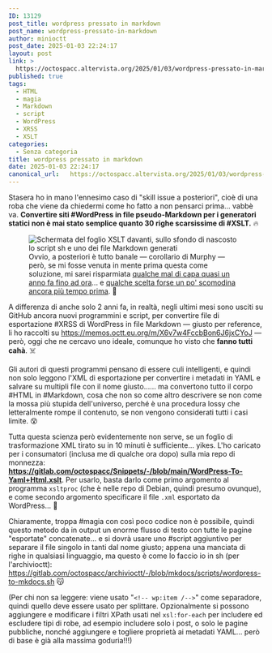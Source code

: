 ```yaml
---
ID: 13129
post_title: wordpress pressato in markdown
post_name: wordpress-pressato-in-markdown
author: minioctt
post_date: 2025-01-03 22:24:17
layout: post
link: >
  https://octospacc.altervista.org/2025/01/03/wordpress-pressato-in-markdown/
published: true
tags:
  - HTML
  - magia
  - Markdown
  - script
  - WordPress
  - XRSS
  - XSLT
categories:
  - Senza categoria
title: wordpress pressato in markdown
date: 2025-01-03 22:24:17
canonical_url:   https://octospacc.altervista.org/2025/01/03/wordpress-pressato-in-markdown/
---
```

<!-- wp:paragraph -->
<p>Stasera ho in mano l'ennesimo caso di "skill issue a posteriori", cioè di una roba che viene da chiedermi come ho fatto a non pensarci prima... vabbè va. <strong>Convertire siti #WordPress in file pseudo-Markdown per i generatori statici non è mai stato semplice quanto 30 righe scarsissime di #XSLT.</strong> 🔥</p>
<!-- /wp:paragraph -->

<!-- wp:paragraph -->
<p></p>
<!-- /wp:paragraph -->

<!-- wp:image {"id":16384,"sizeSlug":"large","linkDestination":"none"} -->
<figure class="wp-block-image size-large"><img src="{{site.cdnurl}}/assets/uploads/2025/01/image-1-1-960x542.png" alt="Schermata del foglio XSLT davanti, sullo sfondo di nascosto lo script sh e uno dei file Markdown generati" class="wp-image-16384"/><figcaption class="wp-element-caption">Ovvio, a posteriori è tutto banale — corollario di Murphy — però, se mi fosse venuta in mente prima questa come soluzione, mi sarei risparmiata <a href="/microblog-mirror/2024/02/14/finalmente-backup-veri/">qualche mal di capa quasi un anno fa fino ad ora</a>... e <a href="https://sitoctt.octt.eu.org/it/blog/2022-12-13-%EF%B8%8F-Il-blogging-rapido-con-Standard-Notes/#unesigenza-veloce">qualche scelta forse un po' scomodina ancora più tempo prima</a>. 🥴</figcaption></figure>
<!-- /wp:image -->

<!-- wp:paragraph -->
<p></p>
<!-- /wp:paragraph -->

<!-- wp:paragraph -->
<p>A differenza di anche solo 2 anni fa, in realtà, negli ultimi mesi sono usciti su GitHub ancora nuovi programmini e script, per convertire file di esportazione #XRSS di WordPress in file Markdown — giusto per reference, li ho raccolti su <a href="https://memos.octt.eu.org/m/X6v7w4FccbBon6J6jxCYoJ">https://memos.octt.eu.org/m/X6v7w4FccbBon6J6jxCYoJ</a> — però, oggi che ne cercavo uno ideale, comunque ho visto che <strong>fanno tutti cahà</strong>. ☠️</p>
<!-- /wp:paragraph -->

<!-- wp:paragraph -->
<p>Gli autori di questi programmi pensano di essere culi intelligenti, e quindi non solo leggono l'XML di esportazione per convertire i metadati in YAML e salvare su multipli file con il nome giusto...... ma convertono tutto il corpo #HTML in #Markdown, cosa che non so come altro descrivere se non come la mossa più stupida dell'universo, perché è una procedura lossy che letteralmente rompe il contenuto, se non vengono considerati tutti i casi limite. 😵</p>
<!-- /wp:paragraph -->

<!-- wp:paragraph -->
<p>Tutta questa scienza però evidentemente non serve, se un foglio di trasformazione XML tirato su in 10 minuti è sufficiente... yikes. L'ho caricato per i consumatori (inclusa me di qualche ora dopo) sulla mia repo di monnezza: <strong><a href="https://gitlab.com/octospacc/Snippets/-/blob/main/WordPress-To-Yaml+Html.xslt">https://gitlab.com/octospacc/Snippets/-/blob/main/WordPress-To-Yaml+Html.xslt</a></strong>. Per usarlo, basta darlo come primo argomento al programma <code>xsltproc</code> (che è nelle repo di Debian, quindi presumo ovunque), e come secondo argomento specificare il file <code>.xml</code> esportato da WordPress... 🥰</p>
<!-- /wp:paragraph -->

<!-- wp:paragraph -->
<p>Chiaramente, troppa #magia con così poco codice non è possibile, quindi questo metodo da in output un enorme flusso di testo con tutte le pagine "esportate" concatenate... e si dovrà usare uno #script aggiuntivo per separare il file singolo in tanti dal nome giusto; appena una manciata di righe in qualsiasi linguaggio, ma questo è come lo faccio io in sh (per l'archivioctt): <a href="https://gitlab.com/octospacc/archivioctt/-/blob/mkdocs/scripts/wordpress-to-mkdocs.sh">https://gitlab.com/octospacc/archivioctt/-/blob/mkdocs/scripts/wordpress-to-mkdocs.sh</a> 😽</p>
<!-- /wp:paragraph -->

<!-- wp:paragraph -->
<p>(Per chi non sa leggere: viene usato "<code>&lt;!-- wp:item /--&gt;</code>" come separadore, quindi quello deve essere usato per splittare. Opzionalmente si possono aggiungere e modificare i filtri XPath usati nel <code>xsl:for-each</code> per includere ed escludere tipi di robe, ad esempio includere solo i post, o solo le pagine pubbliche, nonché aggiungere e togliere proprietà ai metadati YAML... però di base è già alla massima goduria!!!)</p>
<!-- /wp:paragraph -->